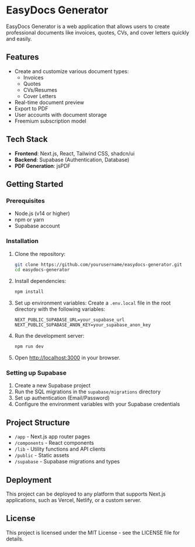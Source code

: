 # EasyDocs Generator

EasyDocs Generator is a web application that allows users to create professional documents like invoices, quotes, CVs, and cover letters quickly and easily.

## Features

- Create and customize various document types:
  - Invoices
  - Quotes
  - CVs/Resumes
  - Cover Letters
- Real-time document preview
- Export to PDF
- User accounts with document storage
- Freemium subscription model

## Tech Stack

- **Frontend**: Next.js, React, Tailwind CSS, shadcn/ui
- **Backend**: Supabase (Authentication, Database)
- **PDF Generation**: jsPDF

## Getting Started

### Prerequisites

- Node.js (v14 or higher)
- npm or yarn
- Supabase account

### Installation

1. Clone the repository:
   ```bash
   git clone https://github.com/yourusername/easydocs-generator.git
   cd easydocs-generator
   ```

2. Install dependencies:
   ```bash
   npm install
   ```

3. Set up environment variables:
   Create a `.env.local` file in the root directory with the following variables:
   ```
   NEXT_PUBLIC_SUPABASE_URL=your_supabase_url
   NEXT_PUBLIC_SUPABASE_ANON_KEY=your_supabase_anon_key
   ```

4. Run the development server:
   ```bash
   npm run dev
   ```

5. Open [http://localhost:3000](http://localhost:3000) in your browser.

### Setting up Supabase

1. Create a new Supabase project
2. Run the SQL migrations in the `supabase/migrations` directory
3. Set up authentication (Email/Password)
4. Configure the environment variables with your Supabase credentials

## Project Structure

- `/app` - Next.js app router pages
- `/components` - React components
- `/lib` - Utility functions and API clients
- `/public` - Static assets
- `/supabase` - Supabase migrations and types

## Deployment

This project can be deployed to any platform that supports Next.js applications, such as Vercel, Netlify, or a custom server.

## License

This project is licensed under the MIT License - see the LICENSE file for details.

